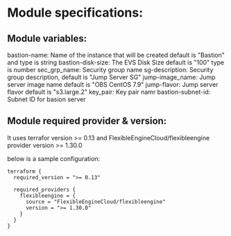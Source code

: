 # Module specifications:

## Module variables:

bastion-name: Name of the instance that will be created default is "Bastion" and type is string
bastion-disk-size: The EVS Disk Size default is "100" type is number
sec_grp_name: Security group name
sg-description: Security group description, default is "Jump Server SG"
jump-image_name: Jump server image name default is "OBS CentOS 7.9"
jump-flavor: Jump server flavor default is "s3.large.2"
key_pair: Key pair namr
bastion-subnet-id: Subnet ID for basion server

## Module required provider & version:

It uses terrafor version >= 0.13 and FlexibleEngineCloud/flexibleengine provider version >= 1.30.0

below is a sample configuration:

```
terraform {
  required_version = ">= 0.13"

  required_providers {
    flexibleengine = {
      source = "FlexibleEngineCloud/flexibleengine"
      version = ">= 1.30.0"
    }
  }
}
```